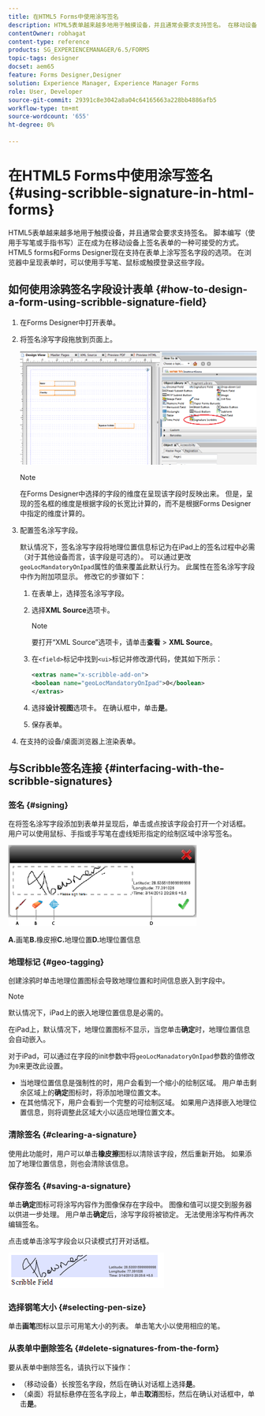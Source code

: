```yaml
---
title: 在HTML5 Forms中使用涂写签名
description: HTML5表单越来越多地用于触摸设备，并且通常会要求支持签名。 在移动设备上签署文档已成为一种可接受的在移动设备上签署表单的方式。
contentOwner: robhagat
content-type: reference
products: SG_EXPERIENCEMANAGER/6.5/FORMS
topic-tags: designer
docset: aem65
feature: Forms Designer,Designer
solution: Experience Manager, Experience Manager Forms
role: User, Developer
source-git-commit: 29391c8e3042a8a04c64165663a228bb4886afb5
workflow-type: tm+mt
source-wordcount: '655'
ht-degree: 0%

---
```


# 在HTML5 Forms中使用涂写签名{#using-scribble-signature-in-html-forms}

HTML5表单越来越多地用于触摸设备，并且通常会要求支持签名。 脚本编写（使用手写笔或手指书写）正在成为在移动设备上签名表单的一种可接受的方式。 HTML5 forms和Forms Designer现在支持在表单上涂写签名字段的选项。 在浏览器中呈现表单时，可以使用手写笔、鼠标或触摸登录这些字段。

## 如何使用涂鸦签名字段设计表单 {#how-to-design-a-form-using-scribble-signature-field}

1. 在Forms Designer中打开表单。
1. 将签名涂写字段拖放到页面上。

   ![设计器_涂鸦](assets/designer_scribble.png)

   >[!NOTE]
   >
   >在Forms Designer中选择的字段的维度在呈现该字段时反映出来。 但是，呈现的签名框的维度是根据字段的长宽比计算的，而不是根据Forms Designer中指定的维度计算的。

1. 配置签名涂写字段。

   默认情况下，签名涂写字段将地理位置信息标记为在iPad上的签名过程中必需（对于其他设备而言，该字段是可选的）。 可以通过更改`geoLocMandatoryOnIpad`属性的值来覆盖此默认行为。 此属性在签名涂写字段中作为附加项显示。 修改它的步骤如下：

   1. 在表单上，选择签名涂写字段。
   1. 选择&#x200B;**XML Source**&#x200B;选项卡。

      >[!NOTE]
      >
      >要打开“XML Source”选项卡，请单击&#x200B;**查看** > **XML Source**。

   1. 在`<field>`标记中找到`<ui>`标记并修改源代码，使其如下所示：

      ```xml
      <extras name="x-scribble-add-on">
      <boolean name="geoLocMandatoryOnIpad">0</boolean>
      </extras>
      ```

   1. 选择&#x200B;**设计视图**&#x200B;选项卡。 在确认框中，单击&#x200B;**是**。
   1. 保存表单。

1. 在支持的设备/桌面浏览器上渲染表单。

## 与Scribble签名连接 {#interfacing-with-the-scribble-signatures}

### 签名 {#signing}

在将签名涂写字段添加到表单并呈现后，单击或点按该字段会打开一个对话框。 用户可以使用鼠标、手指或手写笔在虚线矩形指定的绘制区域中涂写签名。

![地理位置](assets/geolocation.png)

**A.**&#x200B;画笔&#x200B;**B.**&#x200B;橡皮擦&#x200B;**C.**&#x200B;地理位置&#x200B;**D.**&#x200B;地理位置信息

### 地理标记 {#geo-tagging}

创建涂鸦时单击地理位置图标会导致地理位置和时间信息嵌入到字段中。

>[!NOTE]
>
默认情况下，iPad上的嵌入地理位置信息是必需的。

在iPad上，默认情况下，地理位置图标不显示，当您单击&#x200B;**确定**&#x200B;时，地理位置信息会自动嵌入。

对于iPad，可以通过在字段的init参数中将`geoLocManadatoryOnIpad`参数的值修改为`0`来更改此设置。

* 当地理位置信息是强制性的时，用户会看到一个缩小的绘制区域。 用户单击剩余区域上的&#x200B;**确定**&#x200B;图标时，将添加地理位置文本。
* 在其他情况下，用户会看到一个完整的可绘制区域。 如果用户选择嵌入地理位置信息，则将调整此区域大小以适应地理位置文本。

### 清除签名 {#clearing-a-signature}

使用此功能时，用户可以单击&#x200B;**橡皮擦**&#x200B;图标以清除该字段，然后重新开始。 如果添加了地理位置信息，则也会清除该信息。

### 保存签名 {#saving-a-signature}

单击&#x200B;**确定**&#x200B;图标可将涂写内容作为图像保存在字段中。 图像和值可以提交到服务器以供进一步处理。 用户单击&#x200B;**确定**&#x200B;后，涂写字段将被锁定。 无法使用涂写构件再次编辑签名。

点击或单击涂写字段会以只读模式打开对话框。

![3](assets/3.png)

### 选择钢笔大小 {#selecting-pen-size}

单击&#x200B;**画笔**&#x200B;图标以显示可用笔大小的列表。 单击笔大小以使用相应的笔。

### 从表单中删除签名 {#delete-signatures-from-the-form}

要从表单中删除签名，请执行以下操作：

* （移动设备）长按签名字段，然后在确认对话框上选择&#x200B;**是**。
* （桌面）将鼠标悬停在签名字段上，单击&#x200B;**取消**&#x200B;图标，然后在确认对话框中，单击&#x200B;**是**。
